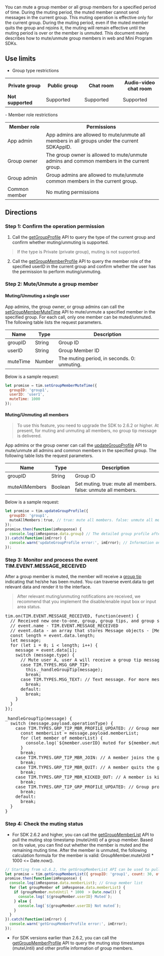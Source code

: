 You can mute a group member or all group members for a specified period of time. During the muting period, the muted member cannot send messages in the current group. This muting operation is effective only for the current group. During the muting period, even if the muted member quits the group and rejoins it, the muting will remain effective until the muting period is over or the member is unmuted.
This document mainly describes how to mute/unmute group members in web and Mini Program SDKs.

## Use limits

- Group type restrictions
 <table>
<tr>
<th width="25%">Private group</th>
<th width="25%">Public group</th>
<th width="25%">Chat room</th>
<th width="25%">Audio-video chat room</th>
</tr>
<tr>
<td><strong>Not supported</strong></td>
<td>Supported</td>
<td>Supported</td>
<td>Supported</td>
</tr>
</table>
- Member role restrictions
<table>
<tr>
<th width="25%">Member role</th>
<th>Permissions</th>
</tr>
<tr>
<td>App admin</td>
<td>App admins are allowed to mute/unmute all members in all groups under the current SDKAppID.</td>
</tr>
<tr>
<td>Group owner</td>
<td>The group owner is allowed to mute/unmute admins and common members in the current group.</td>
</tr>
<tr>
<td>Group admin</td>
<td>Group admins are allowed to mute/unmute common members in the current group.</td>
</tr>
<tr>
<td>Common member</td>
<td>No muting permissions</td>
</tr>
</table>

## Directions

### Step 1: Confirm the operation permission
1. Call the [getGroupProfile](https://imsdk-1252463788.file.myqcloud.com/IM_DOC/Web/SDK.html#getGroupProfile) API to query the type of the current group and confirm whether muting/unmuting is supported.
 > If the type is Private (private group), muting is not supported.
 >
2. Call the [getGroupMemberProfile](https://imsdk-1252463788.file.myqcloud.com/IM_DOC/Web/SDK.html#getGroupMemberProfile) API to query the member role of the specified userID in the current group and confirm whether the user has the permission to perform muting/unmuting.

### Step 2: Mute/Unmute a group member
#### Muting/Unmuting a single user
App admins, the group owner, or group admins can call the [setGroupMemberMuteTime](https://imsdk-1252463788.file.myqcloud.com/IM_DOC/Web/SDK.html#setGroupMemberMuteTime) API to mute/unmute a specified member in the specified group. For each call, only one member can be muted/unmuted.
The following table lists the request parameters.

| Name | Type | Description |
| --------- | ------- | --------|
| groupID | String | Group ID |
| userID  | String | Group Member ID|
| muteTime | Number | The muting period, in seconds. 0: unmuting. |

Below is a sample request:
```javascript
let promise = tim.setGroupMemberMuteTime({
  groupID: 'group1',
  userID: 'user1',
  muteTime: 1000
});
```

#### Muting/Unmuting all members
> To use this feature, you need to upgrade the SDK to 2.6.2 or higher. At present, for muting and unmuting all members, no group tip message is delivered.
 
App admins or the group owner can call the [updateGroupProfile](https://imsdk-1252463788.file.myqcloud.com/IM_DOC/Web/SDK.html#updateGroupProfile) API to mute/unmute all admins and common members in the specified group.
The following table lists the request parameters.

| Name | Type | Description |
| --------- | ------- | --------|
| groupID | String | Group ID |
| muteAllMembers | Boolean | Set muting. true: mute all members. false: unmute all members. |

Below is a sample request:
```javascript
let promise = tim.updateGroupProfile({
  groupID: 'group1',
  muteAllMembers：true, // true: mute all members. false: unmute all members.
});
promise.then(function(imResponse) {
  console.log(imResponse.data.group) // The detailed group profile after modification.
}).catch(function(imError) {
  console.warn('updateGroupProfile error:', imError); // Information on the failure in modifying the group profile.
});
```



### Step 3: Monitor and process the event TIM.EVENT.MESSAGE_RECEIVED
After a group member is muted, the member will receive a [group tip](https://imsdk-1252463788.file.myqcloud.com/IM_DOC/Web/Message.html#.GroupTipPayload) indicating that he/she has been muted. You can traverse event.data to get relevant data and render it to the interface.
> After relevant muting/unmuting notifications are received, we recommend that you implement the disable/enable input box or input area status.

<pre>
tim.on(TIM.EVENT.MESSAGE_RECEIVED, function(event) {
  // Received new one-to-one, group, group tips, and group system notification messages that are pushed. Traverse event.data to get message list data and render it to the interface.
  // event.name - TIM.EVENT.MESSAGE_RECEIVED
  // event.data - an array that stores Message objects - [Message]
  const length = event.data.length;
  let message;
  for (let i = 0; i < length; i++) {
    message = event.data[i];
    switch (message.type) {
      // Mute user A, user A will receive a group tip message indicating that he/she has been muted.
      case TIM.TYPES.MSG_GRP_TIP:
        this._handleGroupTip(message);
        break;
      case TIM.TYPES.MSG_TEXT: // Text message. For more message types, see <a href="https://imsdk-1252463788.file.myqcloud.com/IM_DOC/Web/Message.html">Message</a>.
        break;
      default:
        break;
    }
  }
});

_handleGroupTip(message) {
  switch (message.payload.operationType) {
    case TIM.TYPES.GRP_TIP_MBR_PROFILE_UPDATED: // Group member profile is modified. For example, a member is muted.
      const memberList = message.payload.memberList;
      for (let member of memberList) {
        console.log(`${member.userID} muted for ${member.muteTime} seconds`);
      }
      break;
    case TIM.TYPES.GRP_TIP_MBR_JOIN: // A member joins the group.
      break;
    case TIM.TYPES.GRP_TIP_MBR_QUIT: // A member quits the group.
      break;
    case TIM.TYPES.GRP_TIP_MBR_KICKED_OUT: // A member is kicked out of the group.
      break;
    case TIM.TYPES.GRP_TIP_GRP_PROFILE_UPDATED: // Group profile is modified.
      break;
	default:
	  break;
  }
}
</pre>

### Step 4: Check the muting status

- For SDK 2.6.2 and higher, you can call the [getGroupMemberList](https://imsdk-1252463788.file.myqcloud.com/IM_DOC/Web/SDK.html#getGroupMemberList) API to pull the muting stop timestamp (muteUntil) of a group member. Based on its value, you can find out whether the member is muted and the remaining muting time. After the member is unmuted, the following calculation formula for the member is valid: GroupMember.muteUntil * 1000 <= Date.now().
```javascript
// Starting from v2.6.2, the getGroupMemberList API can be used to pull the muting stop timestamps of group members.
let promise = tim.getGroupMemberList({ groupID: 'group1', count: 30, offset:0 }); // Pull 30 group members starting from 0.
promise.then(function(imResponse) {
  console.log(imResponse.data.memberList); // Group member list
  for (let groupMember of imResponse.data.memberList) {
    if (groupMember.muteUntil * 1000  > Date.now()) {
      console.log(`${groupMember.userID} Muted`);
    } else {
      console.log(`${groupMember.userID} Not muted`);
    }
  }
}).catch(function(imError) {
  console.warn('getGroupMemberProfile error:', imError);
});
```
- For SDK versions earlier than 2.6.2, you can call the [getGroupMemberProfile](https://imsdk-1252463788.file.myqcloud.com/IM_DOC/Web/SDK.html#getGroupMemberProfile) API to query the muting stop timestamps (muteUntil) and other profile information of group members.
